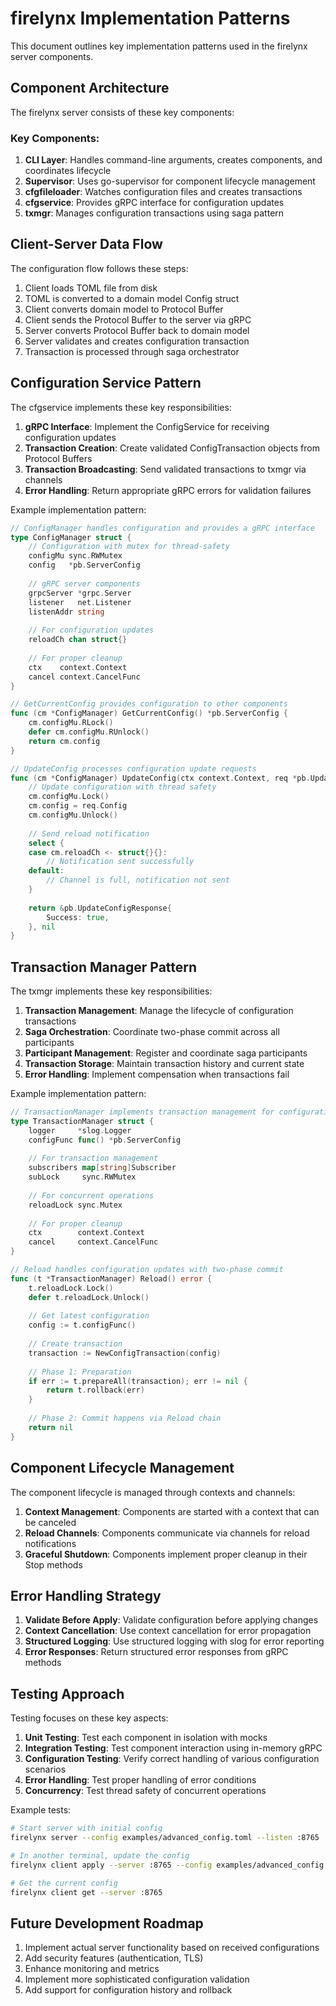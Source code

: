 # firelynx Implementation Patterns

This document outlines key implementation patterns used in the firelynx server components.

## Component Architecture

The firelynx server consists of these key components:

### Key Components:

1. **CLI Layer**: Handles command-line arguments, creates components, and coordinates lifecycle
2. **Supervisor**: Uses go-supervisor for component lifecycle management  
3. **cfgfileloader**: Watches configuration files and creates transactions
4. **cfgservice**: Provides gRPC interface for configuration updates
5. **txmgr**: Manages configuration transactions using saga pattern

## Client-Server Data Flow

The configuration flow follows these steps:

1. Client loads TOML file from disk
2. TOML is converted to a domain model Config struct
3. Client converts domain model to Protocol Buffer
4. Client sends the Protocol Buffer to the server via gRPC
5. Server converts Protocol Buffer back to domain model
6. Server validates and creates configuration transaction
7. Transaction is processed through saga orchestrator

## Configuration Service Pattern

The cfgservice implements these key responsibilities:

1. **gRPC Interface**: Implement the ConfigService for receiving configuration updates
2. **Transaction Creation**: Create validated ConfigTransaction objects from Protocol Buffers
3. **Transaction Broadcasting**: Send validated transactions to txmgr via channels
4. **Error Handling**: Return appropriate gRPC errors for validation failures

Example implementation pattern:

```go
// ConfigManager handles configuration and provides a gRPC interface
type ConfigManager struct {
    // Configuration with mutex for thread-safety
    configMu sync.RWMutex
    config   *pb.ServerConfig
    
    // gRPC server components
    grpcServer *grpc.Server
    listener   net.Listener
    listenAddr string
    
    // For configuration updates
    reloadCh chan struct{}
    
    // For proper cleanup
    ctx    context.Context
    cancel context.CancelFunc
}

// GetCurrentConfig provides configuration to other components
func (cm *ConfigManager) GetCurrentConfig() *pb.ServerConfig {
    cm.configMu.RLock()
    defer cm.configMu.RUnlock()
    return cm.config
}

// UpdateConfig processes configuration update requests
func (cm *ConfigManager) UpdateConfig(ctx context.Context, req *pb.UpdateConfigRequest) (*pb.UpdateConfigResponse, error) {
    // Update configuration with thread safety
    cm.configMu.Lock()
    cm.config = req.Config
    cm.configMu.Unlock()
    
    // Send reload notification
    select {
    case cm.reloadCh <- struct{}{}:
        // Notification sent successfully
    default:
        // Channel is full, notification not sent
    }
    
    return &pb.UpdateConfigResponse{
        Success: true,
    }, nil
}
```

## Transaction Manager Pattern

The txmgr implements these key responsibilities:

1. **Transaction Management**: Manage the lifecycle of configuration transactions
2. **Saga Orchestration**: Coordinate two-phase commit across all participants
3. **Participant Management**: Register and coordinate saga participants
4. **Transaction Storage**: Maintain transaction history and current state
5. **Error Handling**: Implement compensation when transactions fail

Example implementation pattern:

```go
// TransactionManager implements transaction management for configuration changes
type TransactionManager struct {
    logger     *slog.Logger
    configFunc func() *pb.ServerConfig
    
    // For transaction management
    subscribers map[string]Subscriber
    subLock     sync.RWMutex
    
    // For concurrent operations
    reloadLock sync.Mutex
    
    // For proper cleanup
    ctx        context.Context
    cancel     context.CancelFunc
}

// Reload handles configuration updates with two-phase commit
func (t *TransactionManager) Reload() error {
    t.reloadLock.Lock()
    defer t.reloadLock.Unlock()
    
    // Get latest configuration
    config := t.configFunc()
    
    // Create transaction
    transaction := NewConfigTransaction(config)
    
    // Phase 1: Preparation
    if err := t.prepareAll(transaction); err != nil {
        return t.rollback(err)
    }
    
    // Phase 2: Commit happens via Reload chain
    return nil
}
```

## Component Lifecycle Management

The component lifecycle is managed through contexts and channels:

1. **Context Management**: Components are started with a context that can be canceled
2. **Reload Channels**: Components communicate via channels for reload notifications
3. **Graceful Shutdown**: Components implement proper cleanup in their Stop methods

## Error Handling Strategy

1. **Validate Before Apply**: Validate configuration before applying changes
2. **Context Cancellation**: Use context cancellation for error propagation
3. **Structured Logging**: Use structured logging with slog for error reporting
4. **Error Responses**: Return structured error responses from gRPC methods

## Testing Approach

Testing focuses on these key aspects:

1. **Unit Testing**: Test each component in isolation with mocks
2. **Integration Testing**: Test component interaction using in-memory gRPC
3. **Configuration Testing**: Verify correct handling of various configuration scenarios
4. **Error Handling**: Test proper handling of error conditions
5. **Concurrency**: Test thread safety of concurrent operations

Example tests:

```bash
# Start server with initial config
firelynx server --config examples/advanced_config.toml --listen :8765

# In another terminal, update the config
firelynx client apply --server :8765 --config examples/advanced_config.toml

# Get the current config
firelynx client get --server :8765
```

## Future Development Roadmap

1. Implement actual server functionality based on received configurations
2. Add security features (authentication, TLS)
3. Enhance monitoring and metrics
4. Implement more sophisticated configuration validation
5. Add support for configuration history and rollback